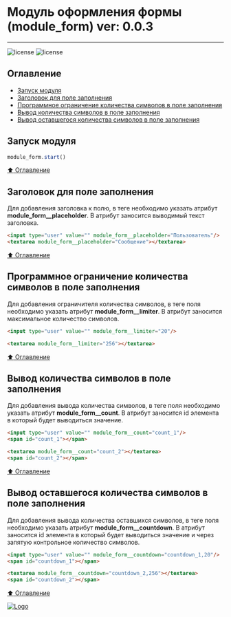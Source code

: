 # Модуль оформления формы (module_form) ver: 0.0.3
____

![license](https://img.shields.io/github/license/RusaDrako/module_form?style=static)
![license](https://img.shields.io/github/v/release/RusaDrako/module_form?style=static)

## Оглавление

- [Запуск модуля](#Запуск-модуля)
- [Заголовок для поле заполнения](#Заголовок-для-поле-заполнения)
- [Программное ограничение количества символов в поле заполнения](#Программное-ограничение-количества-символов-в-поле-заполнения)
- [Вывод количества символов в поле заполнения](#Вывод-количества-символов-в-поле-заполнения)
- [Вывод оставшегося количества символов в поле заполнения](#Вывод-оставшегося-количества-символов-в-поле-заполнения)

## Запуск модуля
```JavaScript
module_form.start()
```

[:arrow_up: Оглавление](#Оглавление)

## Заголовок для поле заполнения

Для добавления заголовка к полю, в теге необходимо указать атрибут **module_form__placeholder**.
В атрибут заносится выводимый текст заголовка.

```html
<input type="user" value="" module_form__placeholder="Пользователь"/>
<textarea module_form__placeholder="Сообщение"></textarea>
```

[:arrow_up: Оглавление](#Оглавление)


## Программное ограничение количества символов в поле заполнения

Для добавления ограничителя количества символов, в теге поля необходимо указать атрибут **module_form__limiter**.
В атрибут заносится максимальное количество символов.

```html
<input type="user" value="" module_form__limiter="20"/>
```

```html
<textarea module_form__limiter="256"></textarea>
```

[:arrow_up: Оглавление](#Оглавление)


## Вывод количества символов в поле заполнения

Для добавления вывода количества символов, в теге поля необходимо указать атрибут **module_form__count**.
В атрибут заносится id элемента в который будет выводиться значение.

```html
<input type="user" value="" module_form__count="count_1"/>
<span id="count_1"></span>
```

```html
<textarea module_form__count="count_2"></textarea>
<span id="count_2"></span>
```

[:arrow_up: Оглавление](#Оглавление)


## Вывод оставшегося количества символов в поле заполнения

Для добавления вывода количества оставшихся символов, в теге поля необходимо указать атрибут **module_form__countdown**.
В атрибут заносится id элемента в который будет выводиться значение и через запятую контрольное количество символов.

```html
<input type="user" value="" module_form__countdown="countdown_1,20"/>
<span id="countdown_1"></span>
```

```html
<textarea module_form__countdown="countdown_2,256"></textarea>
<span id="countdown_2"></span>
```


[:arrow_up: Оглавление](#Оглавление)

[![Logo](https://avatars0.githubusercontent.com/u/32844979?s=50 "RusaDrako")](https://github.com/RusaDrako/)
